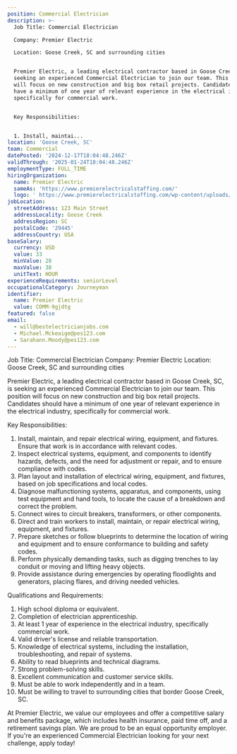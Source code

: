 ```yaml
---
position: Commercial Electrician
description: >-
  Job Title: Commercial Electrician

  Company: Premier Electric

  Location: Goose Creek, SC and surrounding cities


  Premier Electric, a leading electrical contractor based in Goose Creek, SC, is
  seeking an experienced Commercial Electrician to join our team. This position
  will focus on new construction and big box retail projects. Candidates should
  have a minimum of one year of relevant experience in the electrical industry,
  specifically for commercial work.


  Key Responsibilities:


  1. Install, maintai...
location: 'Goose Creek, SC'
team: Commercial
datePosted: '2024-12-17T18:04:48.246Z'
validThrough: '2025-01-24T18:04:48.246Z'
employmentType: FULL_TIME
hiringOrganization:
  name: Premier Electric
  sameAs: 'https://www.premierelectricalstaffing.com/'
  logo: ' https://www.premierelectricalstaffing.com/wp-content/uploads/2020/05/Premier-Electrical-Staffing-logo.png'
jobLocation:
  streetAddress: 123 Main Street
  addressLocality: Goose Creek
  addressRegion: SC
  postalCode: '29445'
  addressCountry: USA
baseSalary:
  currency: USD
  value: 33
  minValue: 28
  maxValue: 38
  unitText: HOUR
experienceRequirements: seniorLevel
occupationalCategory: Journeyman
identifier:
  name: Premier Electric
  value: COMM-9gjdtg
featured: false
email:
  - will@bestelectricianjobs.com
  - Michael.Mckeaige@pes123.com
  - Sarahann.Moody@pes123.com
---
```




Job Title: Commercial Electrician
Company: Premier Electric
Location: Goose Creek, SC and surrounding cities

Premier Electric, a leading electrical contractor based in Goose Creek, SC, is seeking an experienced Commercial Electrician to join our team. This position will focus on new construction and big box retail projects. Candidates should have a minimum of one year of relevant experience in the electrical industry, specifically for commercial work.

Key Responsibilities:

1. Install, maintain, and repair electrical wiring, equipment, and fixtures. Ensure that work is in accordance with relevant codes.
2. Inspect electrical systems, equipment, and components to identify hazards, defects, and the need for adjustment or repair, and to ensure compliance with codes.
3. Plan layout and installation of electrical wiring, equipment, and fixtures, based on job specifications and local codes.
4. Diagnose malfunctioning systems, apparatus, and components, using test equipment and hand tools, to locate the cause of a breakdown and correct the problem.
5. Connect wires to circuit breakers, transformers, or other components.
6. Direct and train workers to install, maintain, or repair electrical wiring, equipment, and fixtures.
7. Prepare sketches or follow blueprints to determine the location of wiring and equipment and to ensure conformance to building and safety codes.
8. Perform physically demanding tasks, such as digging trenches to lay conduit or moving and lifting heavy objects.
9. Provide assistance during emergencies by operating floodlights and generators, placing flares, and driving needed vehicles.

Qualifications and Requirements:

1. High school diploma or equivalent.
2. Completion of electrician apprenticeship.
3. At least 1 year of experience in the electrical industry, specifically commercial work.
4. Valid driver's license and reliable transportation.
5. Knowledge of electrical systems, including the installation, troubleshooting, and repair of systems.
6. Ability to read blueprints and technical diagrams.
7. Strong problem-solving skills.
8. Excellent communication and customer service skills.
9. Must be able to work independently and in a team.
10. Must be willing to travel to surrounding cities that border Goose Creek, SC.

At Premier Electric, we value our employees and offer a competitive salary and benefits package, which includes health insurance, paid time off, and a retirement savings plan. We are proud to be an equal opportunity employer. If you're an experienced Commercial Electrician looking for your next challenge, apply today!

